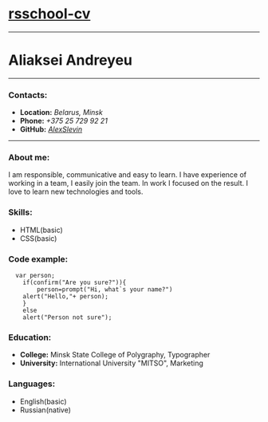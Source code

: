 # [rsschool-cv](https://app.rs.school/)
----
# **Aliaksei Andreyeu**
-----
### Contacts:

*  **Location:** _Belarus, Minsk_
*  **Phone:** _+375 25 729 92 21_
*  **GitHub:** [_AlexSlevin_](https://github.com/AlexSlevin)
___
### About me:
I am responsible, communicative and easy to learn. I have experience of working in a team, I easily join the team. In work I focused on the result. I love to learn new technologies and tools.
### Skills:
* HTML(basic)
* CSS(basic)
### Code example:
```
  var person;
    if(confirm("Are you sure?")){
        person=prompt("Hi, what`s your name?")
    alert("Hello,"+ person);
    }
    else
    alert("Person not sure");
```
### Education:
* **College:** Minsk State College of Polygraphy, Typographer
* **University:** International University "MITSO", Marketing
### Languages:
* English(basic)
* Russian(native)